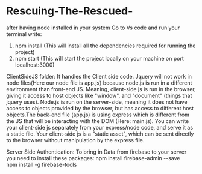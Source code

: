 # Rescuing-The-Rescued-

after having node installed in your system
Go to Vs code and run your terminal
write:
1. npm install (This will install all the dependencies required for running the project)
2. npm start   (This will start the project locally on your machine on port localhost:3000)

ClientSideJS folder:
It handles the Client side code. Jquery will not work in node files(Here our node file is app.js) because node.js is run in a different environment than front-end JS. Meaning, client-side js is run in the browser, giving it access to host objects like "window", and "document" (things that jquery uses). Node.js is run on the server-side, meaning it does not have access to objects provided by the browser, but has access to different host objects.The back-end file (app.js) is using express which is different from the JS that will be interacting with the DOM (Here: main.js). You can write your client-side js separately from your express/node code, and serve it as a static file. Your client-side js is a "static asset", which can be sent directly to the browser without manipulation by the express file.

Server Side Authentication:
To bring in Data from firebase to your server you need to install these packages:
npm install firebase-admin --save   
npm install -g firebase-tools

	
